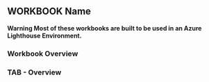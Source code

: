 ## WORKBOOK Name

**Warning Most of these workbooks are built to be used in an Azure Lighthouse Environment.**


### Workbook Overview 



### TAB - Overview
